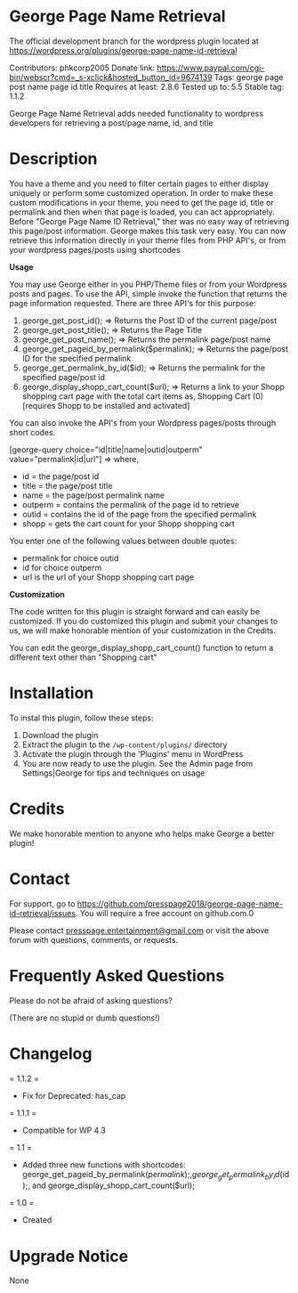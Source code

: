 # George Page Name Retrieval 
The official development branch for the wordpress plugin located at https://wordpress.org/plugins/george-page-name-id-retrieval

Contributors: phkcorp2005
Donate link: https://www.paypal.com/cgi-bin/webscr?cmd=_s-xclick&hosted_button_id=9674139
Tags: george page post name page id title
Requires at least: 2.8.6
Tested up to: 5.5
Stable tag: 1.1.2

George Page Name Retrieval adds needed functionality to wordpress developers for retrieving a post/page name, id, and title

# Description 

You have a theme and you need to filter certain pages to either display uniquely or perform
some customized operation. In order to make these custom modifications in your theme, you need
to get the page id, title or permalink and then when that page is loaded, you can act
appropriately. Before "George Page Name ID Retrieval," ther was no easy way of retrieving this
page/post information. George makes this task very easy. You can now retrieve this information
directly in your theme files from PHP API's, or from your wordpress pages/posts using shortcodes

**Usage**

You may use George either in you PHP/Theme files or from your Wordpress posts
and pages. To use the API, simple invoke the function that returns the page
information requested. There are three API's for this purpose:

1. george_get_post_id(); => Returns the Post ID of the current page/post
2. george_get_post_title(); => Returns the Page Title
3. george_get_post_name(); => Returns the permalink page/post name
4. george_get_pageid_by_permalink($permalink); => Returns the page/post ID for the specified permalink
5. george_get_permalink_by_id($id); => Returns the permalink for the specified page/post id
6. george_display_shopp_cart_count($url); => Returns a link to your Shopp shopping cart page with the total cart items as, Shopping Cart (0) [requires Shopp to be installed and activated]

You can also invoke the API's from your Wordpress pages/posts through short codes.

[george-query choice="id|title|name|outid|outperm" value="permalink|id|url"] => where,

- id = the page/post id
- title = the page/post title
- name = the page/post permalink name
- outperm = contains the permalink of the page id to retrieve
- outid = contains the id of the page from the specified permalink
- shopp = gets the cart count for your Shopp shopping cart

You enter one of the following values between double quotes:

- permalink for choice outid
- id for choice outperm
- url is the url of your Shopp shopping cart page


**Customization**

The code written for this plugin is straight forward and can easily be customized.
If you do customized this plugin and submit your changes to us, we will make honorable
mention of your customization in the Credits.

You can edit the george_display_shopp_cart_count() function to return a different text other
than "Shopping cart"

# Installation 

To instal this plugin, follow these steps:

1. Download the plugin
2. Extract the plugin to the `/wp-content/plugins/` directory
3. Activate the plugin through the 'Plugins' menu in WordPress
4. You are now ready to use the plugin. See the Admin page from Settings|George for
tips and techniques on usage

# Credits 

We make honorable mention to anyone who helps make George a better plugin!

# Contact 

For support, go to https://github.com/presspage2018/george-page-name-id-retrieval/issues. You will require a free account on github.com.0

Please contact presspage.entertainment@gmail.com or visit the above forum with questions, comments, or requests.

# Frequently Asked Questions 

Please do not be afraid of asking questions?<br>

(There are no stupid or dumb questions!)


# Changelog 
= 1.1.2 =
* Fix for Deprecated: has_cap

= 1.1.1 =
* Compatible for WP 4.3

= 1.1 =
* Added three new functions with shortcodes: george_get_pageid_by_permalink($permalink);, george_get_permalink_by_id($id);, and george_display_shopp_cart_count($url);

= 1.0 =
* Created

# Upgrade Notice 

None